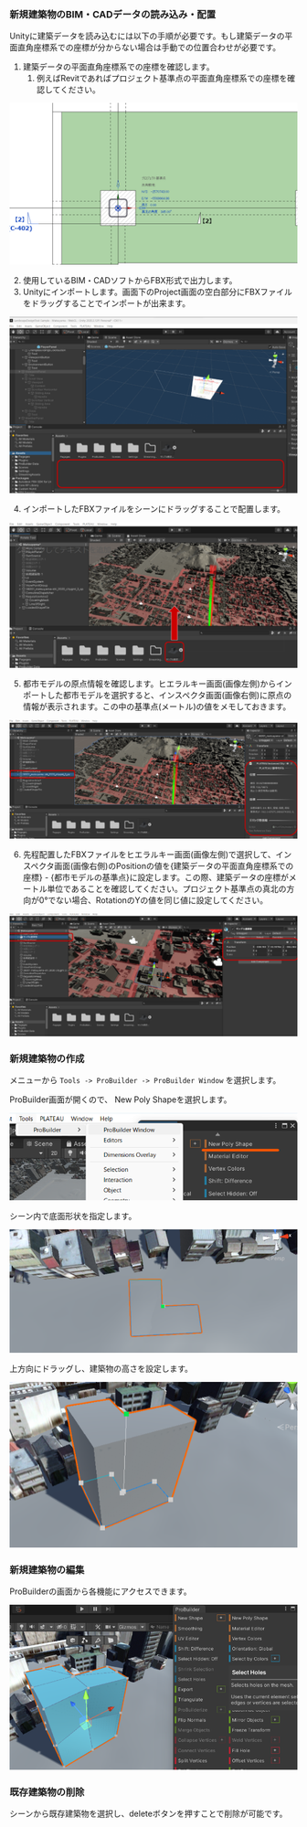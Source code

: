 ### 新規建築物のBIM・CADデータの読み込み・配置
Unityに建築データを読み込むには以下の手順が必要です。もし建築データの平面直角座標系での座標が分からない場合は手動での位置合わせが必要です。

1. 建築データの平面直角座標系での座標を確認します。
    1. 例えばRevitであればプロジェクト基準点の平面直角座標系での座標を確認してください。

![](../resources/loadingNewBuildings/checkCoordinates.png)

2. 使用しているBIM・CADソフトからFBX形式で出力します。
3. Unityにインポートします。画面下のProject画面の空白部分にFBXファイルをドラッグすることでインポートが出来ます。

![](../resources/loadingNewBuildings/fbxImport.png)

4. インポートしたFBXファイルをシーンにドラッグすることで配置します。

![](../resources/loadingNewBuildings/fbxPlacement.png)

5. 都市モデルの原点情報を確認します。ヒエラルキー画面(画像左側)からインポートした都市モデルを選択すると、インスペクタ画面(画像右側)に原点の情報が表示されます。この中の基準点(メートル)の値をメモしておきます。

![](../resources/loadingNewBuildings/checkOriginInformation.png)

6. 先程配置したFBXファイルをヒエラルキー画面(画像左側)で選択して、インスペクタ画面(画像右側)のPositionの値を{建築データの平面直角座標系での座標} - {都市モデルの基準点}に設定します。この際、建築データの座標がメートル単位であることを確認してください。プロジェクト基準点の真北の方向が0°でない場合、RotationのYの値を同じ値に設定してください。

![](../resources/loadingNewBuildings/positionSetting.png)

### 新規建築物の作成
メニューから `Tools -> ProBuilder -> ProBuilder Window` を選択します。

ProBuilder画面が開くので、 New Poly Shapeを選択します。

![](../resources/loadingNewBuildings/proBuilderWindowButton.png)

シーン内で底面形状を指定します。

![](../resources/loadingNewBuildings/specifyBottomShape.png)

上方向にドラッグし、建築物の高さを設定します。

![](../resources/loadingNewBuildings/setBuildingHeight.png)

### 新規建築物の編集
ProBuilderの画面から各機能にアクセスできます。

![](../resources/loadingNewBuildings/proBuilderMenu.png)

### 既存建築物の削除
シーンから既存建築物を選択し、deleteボタンを押すことで削除が可能です。